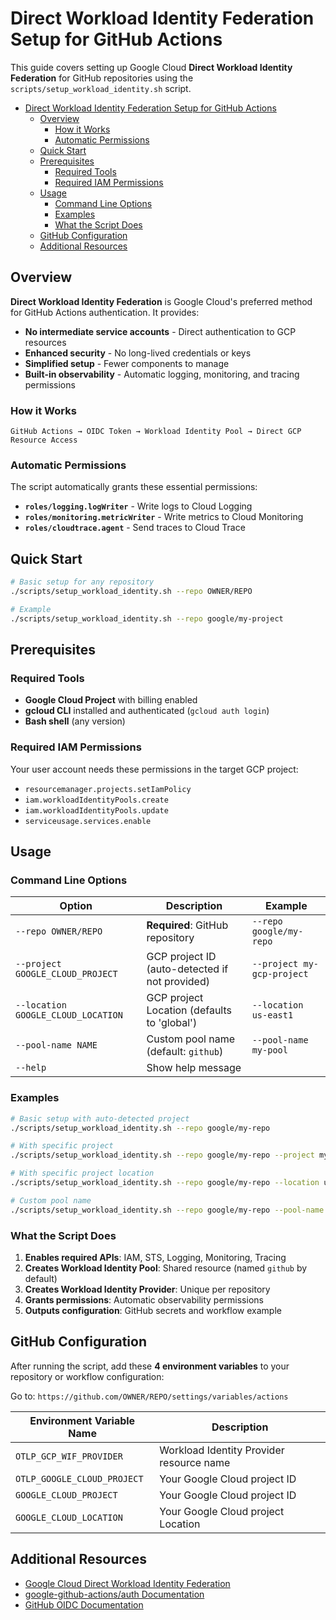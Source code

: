 # Direct Workload Identity Federation Setup for GitHub Actions

This guide covers setting up Google Cloud **Direct Workload Identity Federation** for GitHub repositories using the `scripts/setup_workload_identity.sh` script.

- [Direct Workload Identity Federation Setup for GitHub Actions](#direct-workload-identity-federation-setup-for-github-actions)
  - [Overview](#overview)
    - [How it Works](#how-it-works)
    - [Automatic Permissions](#automatic-permissions)
  - [Quick Start](#quick-start)
  - [Prerequisites](#prerequisites)
    - [Required Tools](#required-tools)
    - [Required IAM Permissions](#required-iam-permissions)
  - [Usage](#usage)
    - [Command Line Options](#command-line-options)
    - [Examples](#examples)
    - [What the Script Does](#what-the-script-does)
  - [GitHub Configuration](#github-configuration)
  - [Additional Resources](#additional-resources)


## Overview

**Direct Workload Identity Federation** is Google Cloud's preferred method for GitHub Actions authentication. It provides:

- **No intermediate service accounts** - Direct authentication to GCP resources
- **Enhanced security** - No long-lived credentials or keys
- **Simplified setup** - Fewer components to manage
- **Built-in observability** - Automatic logging, monitoring, and tracing permissions

### How it Works

```
GitHub Actions → OIDC Token → Workload Identity Pool → Direct GCP Resource Access
```

### Automatic Permissions

The script automatically grants these essential permissions:
- **`roles/logging.logWriter`** - Write logs to Cloud Logging
- **`roles/monitoring.metricWriter`** - Write metrics to Cloud Monitoring
- **`roles/cloudtrace.agent`** - Send traces to Cloud Trace

## Quick Start

```bash
# Basic setup for any repository
./scripts/setup_workload_identity.sh --repo OWNER/REPO

# Example
./scripts/setup_workload_identity.sh --repo google/my-project
```

## Prerequisites

### Required Tools
- **Google Cloud Project** with billing enabled
- **gcloud CLI** installed and authenticated (`gcloud auth login`)
- **Bash shell** (any version)

### Required IAM Permissions
Your user account needs these permissions in the target GCP project:
- `resourcemanager.projects.setIamPolicy`
- `iam.workloadIdentityPools.create`
- `iam.workloadIdentityPools.update`
- `serviceusage.services.enable`

## Usage

### Command Line Options

| Option | Description | Example |
|--------|-------------|---------|
| `--repo OWNER/REPO` | **Required**: GitHub repository | `--repo google/my-repo` |
| `--project GOOGLE_CLOUD_PROJECT` | GCP project ID (auto-detected if not provided) | `--project my-gcp-project` |
| `--location GOOGLE_CLOUD_LOCATION` | GCP project Location (defaults to 'global') | `--location us-east1` |
| `--pool-name NAME` | Custom pool name (default: `github`) | `--pool-name my-pool` |
| `--help` | Show help message | |

### Examples

```bash
# Basic setup with auto-detected project
./scripts/setup_workload_identity.sh --repo google/my-repo

# With specific project
./scripts/setup_workload_identity.sh --repo google/my-repo --project my-gcp-project

# With specific project location
./scripts/setup_workload_identity.sh --repo google/my-repo --location us-east1

# Custom pool name
./scripts/setup_workload_identity.sh --repo google/my-repo --pool-name my-custom-pool
```

### What the Script Does

1. **Enables required APIs**: IAM, STS, Logging, Monitoring, Tracing
2. **Creates Workload Identity Pool**: Shared resource (named `github` by default)
3. **Creates Workload Identity Provider**: Unique per repository
4. **Grants permissions**: Automatic observability permissions
5. **Outputs configuration**: GitHub secrets and workflow example

## GitHub Configuration


After running the script, add these **4 environment variables** to your repository or workflow configuration:

Go to: `https://github.com/OWNER/REPO/settings/variables/actions`

| Environment Variable Name         | Description                                      |
|-----------------------------------|--------------------------------------------------|
| `OTLP_GCP_WIF_PROVIDER`           | Workload Identity Provider resource name         |
| `OTLP_GOOGLE_CLOUD_PROJECT`       | Your Google Cloud project ID                     |
| `GOOGLE_CLOUD_PROJECT`            | Your Google Cloud project ID                     |
| `GOOGLE_CLOUD_LOCATION`           | Your Google Cloud project Location               |

## Additional Resources

- [Google Cloud Direct Workload Identity Federation](https://cloud.google.com/iam/docs/workload-identity-federation)
- [google-github-actions/auth Documentation](https://github.com/google-github-actions/auth)
- [GitHub OIDC Documentation](https://docs.github.com/en/actions/deployment/security-hardening-your-deployments/about-security-hardening-with-openid-connect)
